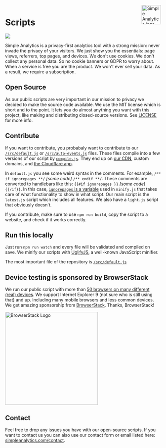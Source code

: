 <a href="https://simpleanalytics.com/?ref=github.com/simpleanalytics/scripts">
  <img src="https://assets.simpleanalytics.com/images/logos/logo-github-readme.png" alt="Simple Analytics logo" align="right" height="62" />
</a>

# Scripts

<p><a href="https://github.com/simpleanalytics/scripts/actions">
  <img src="https://github.com/simpleanalytics/scripts/workflows/Browserstack/badge.svg">
</a></p>

Simple Analytics is a privacy-first analytics tool with a strong mission: never invade the privacy of your visitors. We just show you the essentials: page views, referrers, top pages, and devices. We don't use cookies. We don't collect any personal data. So no cookie banners or GDPR to worry about. When a service is free you are the product. We won't ever sell your data. As a result, we require a subscription.

## Open Source

As our public scripts are very important in our mission to privacy we decided to make the source code available. We use the MIT license which is short and to the point. It lets you do almost anything you want with this project, like making and distributing closed-source versions. See [LICENSE](LICENSE) for more info.

## Contribute

If you want to contribute, you probabaly want to contribute to our [`/src/default.js`](src/default.js) or [`/src/auto-events.js`](src/auto-events.js) files. These files compile into a few versions of our script by [`compile.js`](compile.js). They end up on [our CDN](https://scripts.simpleanalyticscdn.com/latest.js), custom domains, and [the Cloudflare app](https://www.cloudflare.com/apps/simpleanalytics).

In `default.js` you see some weird syntax in the comments. For example, `/** if ignorepages **/` _\[some code\]_ `/** endif **/`. These comments are converted to handlebars like this: `{{#if ignorepages }}` _\[some code\]_ `{{/if}}`. In this case, [`ignorepages` is a variable](https://github.com/simpleanalytics/scripts/blob/3874b44ce5f1b0b8a7d50fb512fdcf5285a0138f/minify.js#L66) used in `minify.js` that takes care of what functionality to show in what script. Our main script is the `latest.js` script which includes all features. We also have a `light.js` script that obviously doesn't.

If you contribute, make sure to use `npm run build`, copy the script to a website, and check if it works correctly.

## Run this locally

Just run `npm run watch` and every file will be validated and compiled on save. We minify our scripts with [UglifyJS](http://lisperator.net/uglifyjs/), a well-known JavaScript minifier.

The most important file of the repository is [`/src/default.js`](src/default.js)

## Device testing is sponsored by BrowserStack

We run our public script with more than [50 browsers on many different (real) devices](https://github.com/simpleanalytics/scripts/blob/main/test/helpers/get-browsers.js). We support Internet Explorer 9 (not sure who is still using that) and up. Including many mobile browsers and less common devices. We get amazing sponsorship from [BrowserStack](https://www.browserstack.com/). Thanks, BrowserStack!

<img src="https://mijnimpact-adriaan-io.s3.amazonaws.com/1581763646555-browserstack-logo.png" width="300px" alt="BrowserStack Logo" />

## Contact

Feel free to drop any issues you have with our open-source scripts. If you want to contact us you can also use our contact form or email listed here: [simpleanalytics.com/contact](https://simpleanalytics.com/contact).
